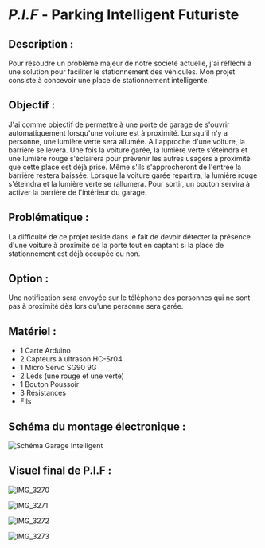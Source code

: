# *P.I.F* - Parking Intelligent Futuriste

## Description :

Pour résoudre un problème majeur de notre société actuelle, j'ai réfléchi à une solution pour faciliter le stationnement des véhicules.
Mon projet consiste à concevoir une place de stationnement intelligente.

## Objectif :

J'ai comme objectif de permettre à une porte de garage de s'ouvrir automatiquement lorsqu'une voiture est à proximité. Lorsqu'il n'y a personne, une lumière verte sera allumée. A l'approche d'une voiture, la barrière se levera. Une fois la voiture garée, la lumière verte s'éteindra et une lumière rouge s'éclairera pour prévenir les autres usagers à proximité que cette place est déjà prise. Même s'ils s'approcheront de l'entrée la barrière restera baissée. Lorsque la voiture garée repartira, la lumière rouge s'éteindra et la lumière verte se rallumera. Pour sortir, un bouton servira à activer la barrière de l'intérieur du garage.

## Problématique :

La difficulté de ce projet réside dans le fait de devoir détecter la présence d'une voiture à proximité de la porte tout en captant si la place de stationnement est déjà occupée ou non.

## Option :

Une notification sera envoyée sur le téléphone des personnes qui ne sont pas à proximité dès lors qu'une personne sera garée.

## Matériel :

- 1 Carte Arduino
- 2 Capteurs à ultrason HC-Sr04
- 1 Micro Servo SG90 9G
- 2 Leds (une rouge et une verte)
- 1 Bouton Poussoir
- 3 Résistances
- Fils

## Schéma du montage électronique :

![Schéma Garage Intelligent](https://github.com/Silena13/Parking-Intelligent/assets/130862701/30c80a31-a4e5-4fee-913e-75e5ddbd33f3)

## Visuel final de P.I.F :

![IMG_3270](https://github.com/Silena13/P.I.F/assets/130862701/baf3539d-700a-4f3b-9f43-20092f5b8eee)

![IMG_3271](https://github.com/Silena13/P.I.F/assets/130862701/580d6d6e-4487-4466-ba4d-38055fb3b5d2)

![IMG_3272](https://github.com/Silena13/P.I.F/assets/130862701/c17f0aeb-ff19-4ee1-90a1-e5a401f8a39c)

![IMG_3273](https://github.com/Silena13/P.I.F/assets/130862701/58ef7ce2-d4fd-472a-977b-3cb0bc24cd61)
